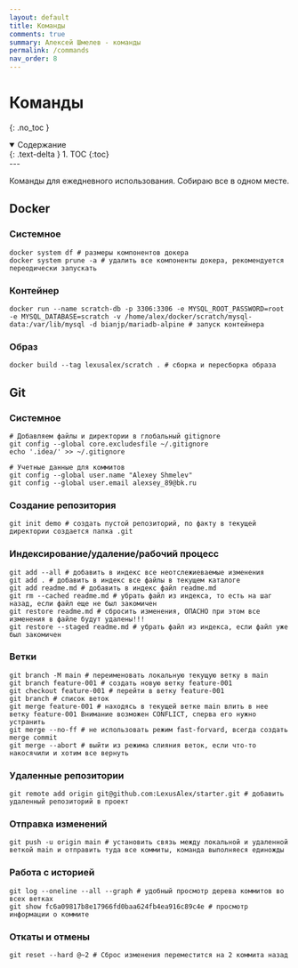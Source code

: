 ```yaml
---
layout: default
title: Команды
comments: true
summary: Алексей Шмелев - команды
permalink: /commands
nav_order: 8
---
```


# Команды
{: .no_toc }

<details open markdown="block">
  <summary>
    Содержание
  </summary>
  {: .text-delta }
1. TOC
{:toc}
</details>
---

Команды для ежедневного использования. Собираю все в одном месте.

## Docker

### Системное

```shell
docker system df # размеры компонентов докера
docker system prune -a # удалить все компоненты докера, рекомендуется переодически запускать
```

### Контейнер

```shell
docker run --name scratch-db -p 3306:3306 -e MYSQL_ROOT_PASSWORD=root -e MYSQL_DATABASE=scratch -v /home/alex/docker/scratch/mysql-data:/var/lib/mysql -d bianjp/mariadb-alpine # запуск контейнера
```

### Образ

```shell
docker build --tag lexusalex/scratch . # сборка и пересборка образа
```

## Git

### Системное

```shell
# Добавляем файлы и директории в глобальный gitignore
git config --global core.excludesfile ~/.gitignore
echo '.idea/' >> ~/.gitignore

# Учетные данные для коммитов
git config --global user.name "Alexey Shmelev"
git config --global user.email alexsey_89@bk.ru
```

### Создание репозитория

```shell
git init demo # создать пустой репозиторий, по факту в текущей директории создается папка .git
```

### Индексирование/удаление/рабочий процесс

```shell
git add --all # добавить в индекс все неотслежиеваемые изменения
git add . # добавить в индекс все файлы в текущем каталоге
git add readme.md # добавить в индекс файл readme.md
git rm --cached readme.md # убрать файл из индекса, то есть на шаг назад, если файл еще не был закомичен
git restore readme.md # сбросить изменения, ОПАСНО при этом все изменения в файле будут удалены!!!
git restore --staged readme.md # убрать файл из индекса, если файл уже был закомичен
```

### Ветки

```shell
git branch -M main # переименовать локальную текущую ветку в main
git branch feature-001 # создать новую ветку feature-001
git checkout feature-001 # перейти в ветку feature-001
git branch # список веток
git merge feature-001 # находясь в текущей ветке main влить в нее ветку feature-001 Внимание возможен CONFLICT, сперва его нужно устранить
git merge --no-ff # не использовать режим fast-forvard, всегда создать merge commit
git merge --abort # выйти из режима слияния веток, если что-то накосячили и хотим все вернуть
```

### Удаленные репозитории

```shell
git remote add origin git@github.com:LexusAlex/starter.git # добавить удаленный репозиторий в проект
```

### Отправка изменений

```shell
git push -u origin main # установить связь между локальной и удаленной веткой main и отправить туда все коммиты, команда выполняеся единожды
```

### Работа с историей

```shell
git log --oneline --all --graph # удобный просмотр дерева коммитов во всех ветках
git show fc6a09817b8e17966fd0baa624fb4ea916c89c4e # просмотр информации о коммите
```

### Откаты и отмены

```shell
git reset --hard @~2 # Сброс изменения переместится на 2 коммита назад
```